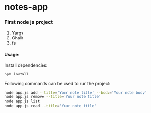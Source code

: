 # notes-app
### First node js project
1. Yargs
1. Chalk
1. fs

#### Usage:
Install dependencies:
```bash
npm install
```
Following commands can be used to run the project:
```bash
node app.js add --title='Your note title' --body='Your note body'
node app.js remove --title='Your note title'
node app.js list
node app.js read --title='Your note title'
```
